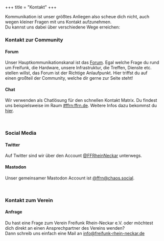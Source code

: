 +++
title = "Kontakt"
+++

Kommunikation ist unser größtes Anliegen also scheue dich nicht, auch wegen kleiner Fragen mit uns Kontakt aufzunehmen.  
Du kannst uns dabei über verschiedene Wege erreichen:

### Kontakt zur Community
<div class="row">
<div class="col">
    <h4><i class="fab fa-discourse"></i> Forum</h4>
    <p>Unser Hauptkommunikationskanal ist das <a href="https://forum.ffrn.de">Forum</a>. Egal welche Frage du rund um Freifunk, die Hardware, unsere Infrastruktur, die Treffen, Dienste etc. stellen willst, das Forum ist der Richtige Anlaufpunkt. Hier triffst du auf einen großteil der Community, welche dir gerne zur Seite steht!
    </p>
</div>

<div class="col">
    <h4><i class="fa fa-comments"></i> Chat</h4>
    <p>Wir verwenden als Chatlösung für den schnellen Kontakt Matrix. Du findest uns beispielsweise im Raum <a href="https://matrix.to/#/#ffrn:ffrn.de">#ffrn:ffrn.de</a>. Weitere Infos dazu bekommst du <a href="https://blog.ffrn.de/ffrn-matrix-raum/">hier</a>.</p>
</div>
</div>
&nbsp;

### Social Media

<div class="row">
<div class="col">
    <h4><i class="fab fa-twitter"></i> Twitter</h4>
    <p>Auf Twitter sind wir über den Account <a target="_blank" href="https://twitter.com/FFRheinNeckar">@FFRheinNeckar</a> unterwegs.</p>
</div>
<div class="col">
    <h4><i class="fab fa-mastodon"></i> Mastodon</h4>
    <p>Unser gemeinsamer Mastodon Account ist <a target="_blank" href="https://chaos.social/@ffrn">@ffrn@chaos.social</a>.</p>
</div>

&nbsp;

### Kontakt zum Verein

<div class="row">
<div class="col">
    <h4><i class="fa fa-question-circle"></i> Anfrage</h4>
    <p>Du hast eine Frage zum Verein Freifunk Rhein-Neckar e.V. oder möchtest dich direkt an einen Ansprechpartner des Vereins wenden? 
    <br>Dann schreib uns einfach eine Mail an <a href="mailto:info@freifunk-rhein-neckar.de">info@freifunk-rhein-neckar.de</a></p>
</div>
</div>
